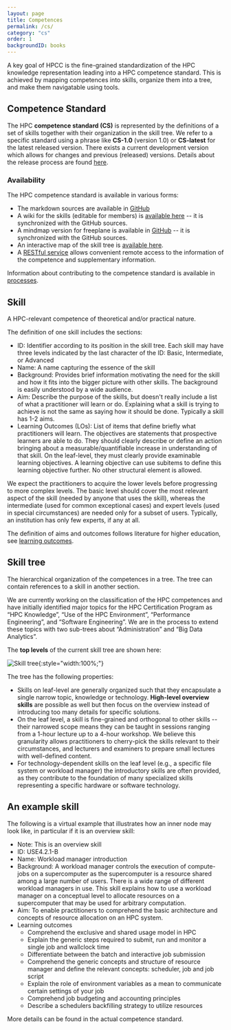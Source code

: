 ```yaml
---
layout: page
title: Competences
permalink: /cs/
category: "cs"
order: 1
backgroundID: books
---
```


A key goal of HPCC is the fine-grained standardization of the HPC knowledge representation leading into a HPC competence standard.
This is achieved by mapping competences into skills, organize them into a tree, and make them navigatable using tools.


## Competence Standard

The HPC **competence standard (CS)** is represented by the definitions of a set of skills together with their organization in the skill tree.
We refer to a specific standard using a phrase like **CS-1.0** (version 1.0) or **CS-latest** for the latest released version.
There exists a current development version which allows for changes and previous (released) versions.
Details about the release process are found [here](/processes/#skills).


### Availability

The HPC competence standard is available in various forms:

  * The markdown sources are available in [GitHub](https://github.com/HPC-certification-forum/skill-tree)
  * A wiki for the skills (editable for members) is [available here](https://www.hpc-certification.org/wiki/) -- it is synchronized with the GitHub sources.
  * A mindmap version for freeplane is available in [GitHub](https://github.com/HPC-certification-forum/skill-tree/blob/master/skill-tree.mm) -- it is synchronized with the GitHub sources.
  * An interactive map of the skill tree is [available here](/cs/map).
  * A [RESTful service](/ecosystem/#rest) allows convenient remote access to the information of the competence and supplementary information.

Information about contributing to the competence standard is available in [processes](/processes/#skills).


## Skill

A HPC-relevant competence of theoretical and/or practical nature.


The definition of one skill includes the sections:
  * ID: Identifier according to its position in the skill tree. Each skill may have three levels indicated by the last character of the ID: Basic, Intermediate, or Advanced
  * Name: A name capturing the essence of the skill
  * Background: Provides brief information motivating the need for the skill and how it fits into the bigger picture with other skills. The background is easily understood by a wide audience.
  * Aim: Describe the purpose of the skills, but doesn't really include a list of what a practitioner will learn or do. Explaining what a skill is trying to achieve is not the same as saying how it should be done. Typically a skill has 1-2 aims.
  * Learning Outcomes (LOs):  List of items that define briefly what practitioners will learn. The objectives are statements that prospective learners are able to do. They should clearly describe or define an action bringing about a measurable/quantifiable increase in understanding of that skill. On the leaf-level, they must clearly provide examinable learning objectives. A learning objective can use subitems to define this learning objective further. No other structural element is allowed.

We expect the practitioners to acquire the lower levels before progressing to more complex levels.
The basic level should cover the most relevant aspect of the skill (needed by anyone that uses the skill), whereas the intermediate (used for common exceptional cases) and expert levels (used in special circumstances) are needed only for a subset of users.
Typically, an institution has only few experts, if any at all.

The definition of aims and outcomes follows literature for higher education, see [learning outcomes](https://www.heacademy.ac.uk/system/files/assessment-learning-outcomes.pdf).

## Skill tree

The hierarchical organization of the competences in a tree.
The tree can contain references to a skill in another section.

We are currently working on the classification of the HPC competences and have initially identified major topics for the HPC Certification Program as “HPC Knowledge”, “Use of the HPC Environment”, “Performance Engineering”, and “Software Engineering”.
We are in the process to extend these topics with two sub-trees about “Administration” and “Big Data Analytics”.

The **top levels** of the current skill tree are shown here:

![Skill tree](/assets/img/skill-tree.jpg "Skill tree"){:style="width:100%;"}

The tree has the following properties:
  * Skills on leaf-level are generally organized such that they encapsulate a single narrow topic, knowledge or technology. **High-level overview skills** are possible as well but then focus on the overview instead of introducing too many details for specific solutions.
  * On the leaf level, a skill is fine-grained and orthogonal to other skills -- their narrowed scope means they can be taught in sessions ranging from a 1-hour lecture up to a 4-hour workshop. We believe this granularity allows practitioners to cherry-pick the skills relevant to their circumstances, and lecturers and examiners to prepare small lectures with well-defined content.
  * For technology-dependent skills on the leaf level (e.g., a specific file system or workload manager) the introductory skills are often provided, as they contribute to the foundation of many specialized skills representing a specific hardware or software technology.

## An example skill

The following is a virtual example that illustrates how an inner node may look like, in particular if it is an overview skill:

  * Note: This is an overview skill
  * ID: USE4.2.1-B
  * Name: Workload manager introduction
  * Background: A workload manager controls the execution of compute-jobs on a supercomputer as the supercomputer is a resource shared among a large number of users. There is a wide range of different workload managers in use. This skill explains how to use a workload manager on a conceptual level to allocate resources on a supercomputer that may be used for arbitrary computation.
  * Aim: To enable practitioners to comprehend the basic architecture and concepts of resource allocation on an HPC system.
  * Learning outcomes
     - Comprehend the exclusive and shared usage model in HPC
     - Explain the generic steps required to submit, run and monitor a single job and wallclock time
     - Differentiate between the batch and interactive job submission
     - Comprehend the generic concepts and structure of resource manager and define the relevant concepts: scheduler, job and job script
     - Explain the role of environment variables as a mean to communicate certain settings of your job
     - Comprehend job budgeting and accounting principles
     - Describe a schedulers backfilling strategy to utilize resources

More details can be found in the actual competence standard.
